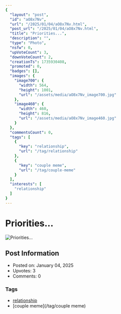 ```yaml
---
{
  "layout": "post",
  "id": "aO8x7Nv",
  "url": "/2025/01/04/aO8x7Nv.html",
  "post_url": "/2025/01/04/aO8x7Nv.html",
  "title": "Priorities...",
  "description": "",
  "type": "Photo",
  "nsfw": 0,
  "upVoteCount": 3,
  "downVoteCount": 2,
  "creationTs": 1735930408,
  "promoted": 0,
  "badges": [],
  "images": {
    "image700": {
      "width": 564,
      "height": 1001,
      "url": "/assets/media/aO8x7Nv_image700.jpg"
    },
    "image460": {
      "width": 460,
      "height": 816,
      "url": "/assets/media/aO8x7Nv_image460.jpg"
    }
  },
  "commentsCount": 0,
  "tags": [
    {
      "key": "relationship",
      "url": "/tag/relationship"
    },
    {
      "key": "couple meme",
      "url": "/tag/couple-meme"
    }
  ],
  "interests": [
    "relationship"
  ]
}
---
```


# Priorities...

![Priorities...](/assets/media/aO8x7Nv_image700.jpg)

## Post Information

- Posted on: January 04, 2025
- Upvotes: 3
- Comments: 0

### Tags

- [relationship](/tag/relationship)
- [couple meme](/tag/couple meme)
